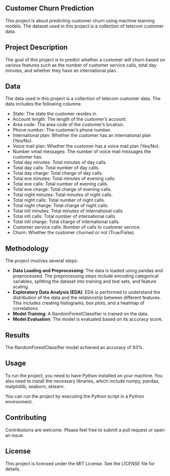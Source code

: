 ## Customer Churn Prediction
This project is about predicting customer churn using machine learning models. The dataset used in this project is a collection of telecom customer data.

## Project Description
The goal of this project is to predict whether a customer will churn based on various features such as the number of customer service calls, total day minutes, and whether they have an international plan.

## Data
The data used in this project is a collection of telecom customer data. The data includes the following columns:

- State: The state the customer resides in.
- Account length: The length of the customer’s account.
- Area code: The area code of the customer’s location.
- Phone number: The customer’s phone number.
- International plan: Whether the customer has an international plan (Yes/No).
- Voice mail plan: Whether the customer has a voice mail plan (Yes/No).
- Number vmail messages: The number of voice mail messages the customer has.
- Total day minutes: Total minutes of day calls.
- Total day calls: Total number of day calls.
- Total day charge: Total charge of day calls.
- Total eve minutes: Total minutes of evening calls.
- Total eve calls: Total number of evening calls.
- Total eve charge: Total charge of evening calls.
- Total night minutes: Total minutes of night calls.
- Total night calls: Total number of night calls.
- Total night charge: Total charge of night calls.
- Total intl minutes: Total minutes of international calls.
- Total intl calls: Total number of international calls.
- Total intl charge: Total charge of international calls.
- Customer service calls: Number of calls to customer service.
- Churn: Whether the customer churned or not (True/False).

## Methodology
The project involves several steps:

- **Data Loading and Preprocessing**: The data is loaded using pandas and preprocessed. The preprocessing steps include encoding categorical variables, splitting the dataset into training and test sets, and feature scaling.
- **Exploratory Data Analysis (EDA)**: EDA is performed to understand the distribution of the data and the relationship between different features. This includes creating histograms, box plots, and a heatmap of correlations.
- **Model Training**: A RandomForestClassifier is trained on the data.
- **Model Evaluation**: The model is evaluated based on its accuracy score.

## Results
The RandomForestClassifier model achieved an accuracy of 93%.

## Usage
To run the project, you need to have Python installed on your machine. You also need to install the necessary libraries, which include numpy, pandas, matplotlib, seaborn, sklearn.

You can run the project by executing the Python script in a Python environment.

## Contributing
Contributions are welcome. Please feel free to submit a pull request or open an issue.

## License
This project is licensed under the MIT License. See the LICENSE file for details.
